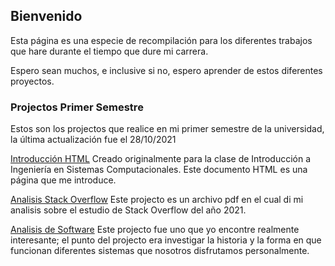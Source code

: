 ## Bienvenido

Esta página es una especie de recompilación para los diferentes trabajos que hare durante el tiempo que dure mi carrera.

Espero sean muchos, e inclusive si no, espero aprender de estos diferentes proyectos.

### Projectos Primer Semestre

Estos son los projectos que realice en mi primer semestre de la universidad, la última actualización fue el 28/10/2021 

[Introducción HTML](https://github.com/DadoDiceDe/Trabajos_Escuela/blob/75f0e48fa82f1269969f567ccb77c22ea4c7fccf/Tarea%202_HTML_Diego.html) Creado originalmente para la clase de Introducción a Ingeniería en Sistemas Computacionales. Este documento HTML es una página que me introduce.

[Analisis Stack Overflow](https://github.com/DadoDiceDe/Trabajos_Escuela/blob/75f0e48fa82f1269969f567ccb77c22ea4c7fccf/Practica%201_Stack_Overlow_Diego.pdf) Este projecto es un archivo pdf en el cual di mi analisis sobre el estudio de Stack Overflow del año 2021.

[Analisis de Software](https://github.com/DadoDiceDe/Trabajos_Escuela/blob/75f0e48fa82f1269969f567ccb77c22ea4c7fccf/Tarea%204_Software%20Favorito_Diego.pdf) Este projecto fue uno que yo encontre realmente interesante; el punto del projecto era investigar la historia y la forma en que funcionan diferentes sistemas que nosotros disfrutamos personalmente.
